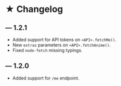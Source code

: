 # ★ Changelog

## — 1.2.1

   * Added support for API tokens on `<API>.fetchMe()`.
   * New `extras` parameters on `<API>.fetchAnime()`.
   * Fixed `node-fetch` missing typings.

## — 1.2.0

   * Added support for `/me` endpoint.